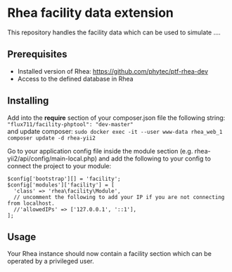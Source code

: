 # Rhea facility data extension

This repository handles the facility data which can be used to simulate ....

## Prerequisites

* Installed version of Rhea: https://github.com/phytec/ptf-rhea-dev
* Access to the defined database in Rhea

## Installing

Add into the **require** section of your composer.json file the following
string: ```"flux711/facility-phptool": "dev-master" ```  
and update composer: ```sudo docker exec -it --user www-data rhea_web_1 composer update -d rhea-yii2```

Go to your application config file inside the module section (e.g. rhea-yii2/api/config/main-local.php) and add the
following to your config to connect the project to your module:

```
$config['bootstrap'][] = 'facility';
$config['modules']['facility'] = [
  'class' => 'rhea\facility\Module',
  // uncomment the following to add your IP if you are not connecting from localhost.
  //'allowedIPs' => ['127.0.0.1', '::1'],
];
```

## Usage

Your Rhea instance should now contain a facility section which can be operated by a privileged user.
